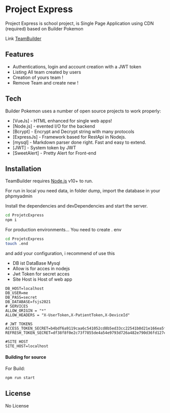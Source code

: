 # Project Express

Project Express is school project, is Single Page Application using CDN (required) based on Builder Pokemon

Link [TeamBuilder](http://toinouu.alwaysdata.net)

## Features

- Authentications, login and account creation with a JWT token
- Listing All team created by users
- Creation of yours team !
- Remove Team and create new !


## Tech

Builder Pokemon uses a number of open source projects to work properly:

- [VueJs] - HTML enhanced for single web apps!
- [Node.js] - evented I/O for the backend
- [Bcrypt] - Encrypt and Decrypt string with many protocols
- [ExpressJs] - Framework based for RestApi in Nodejs.
- [mysql] - Markdown parser done right. Fast and easy to extend.
- [JWT] - System token by JWT
- [SweetAlert] - Pretty Alert for Front-end

## Installation

TeamBuilder requires [Node.js](https://nodejs.org/) v10+ to run.

For run in local you need data, in folder dump, import the database in your phpmyadmin

Install the dependencies and devDependencies and start the server.

```sh
cd ProjetcExpress
npm i
```

For production environments...
You need to create . env 

```sh
cd ProjetcExpress
touch .end
```
and add your configuration, i recommend of use this
* DB ist DataBase Mysql
* Allow is for acces in nodejs
* Jwt Token for secret acces
* Site Host is Host of web app
```
DB_HOST=localhost
DB_USER=me
DB_PASS=secret
DB_DATABASE=fsjs2021
# SERVICES
ALLOW_ORIGIN = "*"
ALLOW_HEADERS = "X-UserToken,X-PatientToken,X-DeviceId"

# JWT TOKENS
ACCESS_TOKEN_SECRET=b4bdf6a9119caa6c541052cd8b5ed33cc22541b0d21e166ea5f5b092da51de68f3250812ab1535b3a01e4f485fd15bbd44c9628af4de9202e7db310885bee605
REFRESH_TOKEN_SECRET=df38f8f0e2c73f7855de4a54e9793d726a482e790d36fd127ce2963210921e506eb47d185cb2521b205d7afd1d4d213df4d9a442684f1569699bd4c05efeebe0

#SITE HOST
SITE_HOST=localhost
```


#### Building for source

For Build:

```sh
npm run start
```


## License

No License

